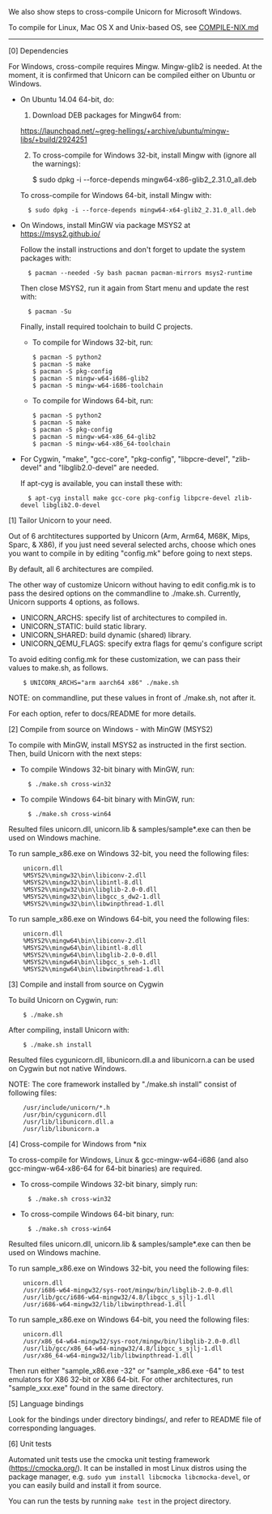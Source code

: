 We also show steps to cross-compile Unicorn for Microsoft Windows.

To compile for Linux, Mac OS X and Unix-based OS, see [COMPILE-NIX.md](COMPILE-NIX.md)

---


[0] Dependencies

For Windows, cross-compile requires Mingw. Mingw-glib2 is needed.
At the moment, it is confirmed that Unicorn can be compiled either on Ubuntu
or Windows.

- On Ubuntu 14.04 64-bit, do:

  1. Download DEB packages for Mingw64 from:

  https://launchpad.net/~greg-hellings/+archive/ubuntu/mingw-libs/+build/2924251

  2. To cross-compile for Windows 32-bit, install Mingw with (ignore all the warnings):

        $ sudo dpkg -i --force-depends mingw64-x86-glib2_2.31.0_all.deb

  To cross-compile for Windows 64-bit, install Mingw with:

        $ sudo dpkg -i --force-depends mingw64-x64-glib2_2.31.0_all.deb


- On Windows, install MinGW via package MSYS2 at https://msys2.github.io/

  Follow the install instructions and don't forget to update the system packages with:

        $ pacman --needed -Sy bash pacman pacman-mirrors msys2-runtime

  Then close MSYS2, run it again from Start menu and update the rest with:

        $ pacman -Su

  Finally, install required toolchain to build C projects.

  - To compile for Windows 32-bit, run:

        $ pacman -S python2
        $ pacman -S make
        $ pacman -S pkg-config
        $ pacman -S mingw-w64-i686-glib2
        $ pacman -S mingw-w64-i686-toolchain

  - To compile for Windows 64-bit, run:

        $ pacman -S python2
        $ pacman -S make
        $ pacman -S pkg-config
        $ pacman -S mingw-w64-x86_64-glib2
        $ pacman -S mingw-w64-x86_64-toolchain

- For Cygwin, "make", "gcc-core", "pkg-config", "libpcre-devel", "zlib-devel"
  and "libglib2.0-devel" are needed.

  If apt-cyg is available, you can install these with:

        $ apt-cyg install make gcc-core pkg-config libpcre-devel zlib-devel libglib2.0-devel



[1] Tailor Unicorn to your need.

Out of 6 archtitectures supported by Unicorn (Arm, Arm64, M68K, Mips, Sparc,
& X86), if you just need several selected archs, choose which ones you want
to compile in by editing "config.mk" before going to next steps.

By default, all 6 architectures are compiled.

The other way of customize Unicorn without having to edit config.mk is to
pass the desired options on the commandline to ./make.sh. Currently,
Unicorn supports 4 options, as follows.

  - UNICORN_ARCHS: specify list of architectures to compiled in.
  - UNICORN_STATIC: build static library.
  - UNICORN_SHARED: build dynamic (shared) library.
  - UNICORN_QEMU_FLAGS: specify extra flags for qemu's configure script

To avoid editing config.mk for these customization, we can pass their values to
make.sh, as follows.

        $ UNICORN_ARCHS="arm aarch64 x86" ./make.sh

NOTE: on commandline, put these values in front of ./make.sh, not after it.

For each option, refer to docs/README for more details.



[2] Compile from source on Windows - with MinGW (MSYS2)

To compile with MinGW, install MSYS2 as instructed in the first section.
Then, build Unicorn with the next steps:

- To compile Windows 32-bit binary with MinGW, run:

        $ ./make.sh cross-win32

- To compile Windows 64-bit binary with MinGW, run:

        $ ./make.sh cross-win64

Resulted files unicorn.dll, unicorn.lib & samples/sample*.exe can then
be used on Windows machine.

To run sample_x86.exe on Windows 32-bit, you need the following files:

        unicorn.dll
        %MSYS2%\mingw32\bin\libiconv-2.dll
        %MSYS2%\mingw32\bin\libintl-8.dll
        %MSYS2%\mingw32\bin\libglib-2.0-0.dll
        %MSYS2%\mingw32\bin\libgcc_s_dw2-1.dll
        %MSYS2%\mingw32\bin\libwinpthread-1.dll

To run sample_x86.exe on Windows 64-bit, you need the following files:

        unicorn.dll
        %MSYS2%\mingw64\bin\libiconv-2.dll
        %MSYS2%\mingw64\bin\libintl-8.dll
        %MSYS2%\mingw64\bin\libglib-2.0-0.dll
        %MSYS2%\mingw64\bin\libgcc_s_seh-1.dll
        %MSYS2%\mingw64\bin\libwinpthread-1.dll



[3] Compile and install from source on Cygwin

To build Unicorn on Cygwin, run:

        $ ./make.sh

After compiling, install Unicorn with:

        $ ./make.sh install

Resulted files cygunicorn.dll, libunicorn.dll.a and libunicorn.a can be 
used on Cygwin but not native Windows.

NOTE: The core framework installed by "./make.sh install" consist of
following files:

        /usr/include/unicorn/*.h
        /usr/bin/cygunicorn.dll
        /usr/lib/libunicorn.dll.a
        /usr/lib/libunicorn.a



[4] Cross-compile for Windows from *nix

To cross-compile for Windows, Linux & gcc-mingw-w64-i686 (and also gcc-mingw-w64-x86-64
for 64-bit binaries) are required.

- To cross-compile Windows 32-bit binary, simply run:

        $ ./make.sh cross-win32

- To cross-compile Windows 64-bit binary, run:

        $ ./make.sh cross-win64

Resulted files unicorn.dll, unicorn.lib & samples/sample*.exe can then
be used on Windows machine.

To run sample_x86.exe on Windows 32-bit, you need the following files:

        unicorn.dll
        /usr/i686-w64-mingw32/sys-root/mingw/bin/libglib-2.0-0.dll
        /usr/lib/gcc/i686-w64-mingw32/4.8/libgcc_s_sjlj-1.dll
        /usr/i686-w64-mingw32/lib/libwinpthread-1.dll

To run sample_x86.exe on Windows 64-bit, you need the following files:

        unicorn.dll
        /usr/x86_64-w64-mingw32/sys-root/mingw/bin/libglib-2.0-0.dll
        /usr/lib/gcc/x86_64-w64-mingw32/4.8/libgcc_s_sjlj-1.dll
        /usr/x86_64-w64-mingw32/lib/libwinpthread-1.dll

Then run either "sample_x86.exe -32" or "sample_x86.exe -64" to test emulators for X86 32-bit or X86 64-bit.
For other architectures, run "sample_xxx.exe" found in the same directory.



[5] Language bindings

Look for the bindings under directory bindings/, and refer to README file
of corresponding languages.



[6] Unit tests

Automated unit tests use the cmocka unit testing framework (https://cmocka.org/).
It can be installed in most Linux distros using the package manager, e.g.
`sudo yum install libcmocka libcmocka-devel`, or you can easily build and install it from source.

You can run the tests by running `make test` in the project directory.

